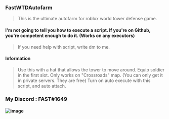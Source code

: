 
### FastWTDAutofarm
> This is the ultimate autofarm for roblox world tower defense game.


#### I'm not going to tell you how to execute a script. If you're on Github, you're competent enough to do it. (Works on any executors)
> If you need help with script, write dm to me.

#### Information
> Use this with a hat that allows the tower to move around.
> Equip soldier in the first slot.
> Only works on "Crossroads" map. (You can only get it in private servers. They are free)
> Turn on auto execute with this script, and auto attach.


### My Discord : FAST#1649

#### ![image](https://cdn.discordapp.com/attachments/1007372968793493628/1008637942601883658/unknown.png)

